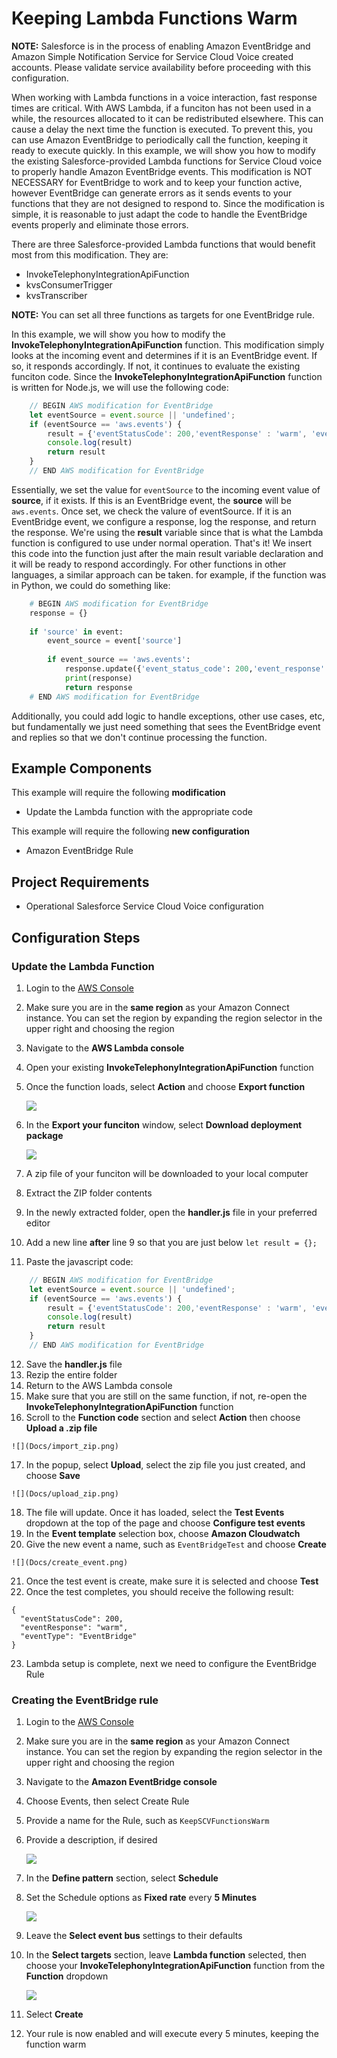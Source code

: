 # Keeping Lambda Functions Warm

**NOTE:** Salesforce is in the process of enabling Amazon EventBridge and Amazon Simple Notification Service for Service Cloud Voice created accounts. Please validate service availability before proceeding with this configuration.

When working with Lambda functions in a voice interaction, fast response times are critical. With AWS Lambda, if a funciton has not been used in a while, the resources allocated to it can be redistributed elsewhere. This can cause a delay the next time the function is executed. To prevent this, you can use Amazon EventBridge to periodically call the function, keeping it ready to execute quickly. In this example, we will show you how to modify the existing Salesforce-provided Lambda functions for Service Cloud voice to properly handle Amazon EventBridge events. This modification is NOT NECESSARY for EventBridge to work and to keep your function active, however EventBridge can generate errors as it sends events to your functions that they are not designed to respond to. Since the modification is simple, it is reasonable to just adapt the code to handle the EventBridge events properly and eliminate those errors. 

There are three Salesforce-provided Lambda functions that would benefit most from this modification. They are:
- InvokeTelephonyIntegrationApiFunction
- kvsConsumerTrigger
- kvsTranscriber

**NOTE:** You can set all three functions as targets for one EventBridge rule.

In this example, we will show you how to modify the **InvokeTelephonyIntegrationApiFunction** function. This modification simply looks at the incoming event and determines if it is an EventBridge event. If so, it responds accordingly. If not, it continues to evaluate the existing funciton code. Since the **InvokeTelephonyIntegrationApiFunction** function is written for Node.js, we will use the following code:

````javascript
    // BEGIN AWS modification for EventBridge
    let eventSource = event.source || 'undefined';
    if (eventSource == 'aws.events') {
        result = {'eventStatusCode': 200,'eventResponse' : 'warm', 'eventType' : 'EventBridge'};
        console.log(result)
        return result
    }
    // END AWS modification for EventBridge
````

Essentially, we set the value for `eventSource` to the incoming event value of **source**, if it exists. If this is an EventBridge event, the **source** will be `aws.events`. Once set, we check the valure of eventSource. If it is an EventBridge event, we configure a response, log the response, and return the response. We're using the **result** variable since that is what the Lambda function is configured to use under normal operation. That's it! We insert this code into the function just after the main result variable declaration and it will be ready to respond accordingly. For other functions in other languages, a similar approach can be taken. for example, if the function was in Python, we could do something like:

````python
    # BEGIN AWS modification for EventBridge
    response = {}
    
    if 'source' in event:
        event_source = event['source']
    
        if event_source == 'aws.events':
            response.update({'event_status_code': 200,'event_response' : 'warm', 'event_type' : 'EventBridge'})
            print(response)
            return response
    # END AWS modification for EventBridge
````

Additionally, you could add logic to handle exceptions, other use cases, etc, but fundamentally we just need something that sees the EventBridge event and replies so that we don't continue processing the function.

## Example Components
This example will require the following **modification**
- Update the Lambda function with the appropriate code

This example will require the following **new configuration**
- Amazon EventBridge Rule
    
## Project Requirements
- Operational Salesforce Service Cloud Voice configuration

## Configuration Steps
### Update the Lambda Function
1.  Login to the [AWS Console](https://console.aws.amazon.com/console/home)
2.  Make sure you are in the **same region** as your Amazon Connect instance. You can set the region by expanding the region selector in the upper right and choosing the region
3.  Navigate to the **AWS Lambda console**
4.  Open your existing **InvokeTelephonyIntegrationApiFunction** function
5.  Once the function loads, select **Action** and choose **Export function**

    ![](Docs/export_actions.png)
    
6.  In the **Export your funciton** window, select **Download deployment package**

    ![](Docs/export_function.png)

7.  A zip file of your funciton will be downloaded to your local computer
8.  Extract the ZIP folder contents
9.  In the newly extracted folder, open the **handler.js** file in your preferred editor
10. Add a new line **after** line 9 so that you are just below `let result = {};`
11. Paste the javascript code:
````javascript
    // BEGIN AWS modification for EventBridge
    let eventSource = event.source || 'undefined';
    if (eventSource == 'aws.events') {
        result = {'eventStatusCode': 200,'eventResponse' : 'warm', 'eventType' : 'EventBridge'};
        console.log(result)
        return result
    }
    // END AWS modification for EventBridge
````
12.  Save the **handler.js** file
13.  Rezip the entire folder
14.  Return to the AWS Lambda console
15.  Make sure that you are still on the same function, if not, re-open the **InvokeTelephonyIntegrationApiFunction** function
16.  Scroll to the **Function code** section and select **Action** then choose **Upload a .zip file**

    ![](Docs/import_zip.png)

17.  In the popup, select **Upload**, select the zip file you just created, and choose **Save**

    ![](Docs/upload_zip.png)

18.  The file will update. Once it has loaded, select the **Test Events** dropdown at the top of the page and choose **Configure test events**
19.  In the **Event template** selection box, choose **Amazon Cloudwatch**
20.  Give the new event a name, such as `EventBridgeTest` and choose **Create**

    ![](Docs/create_event.png)

21.  Once the test event is create, make sure it is selected and choose **Test**
22.  Once the test completes, you should receive the following result:
````
{
  "eventStatusCode": 200,
  "eventResponse": "warm",
  "eventType": "EventBridge"
}
````
23.  Lambda setup is complete, next we need to configure the EventBridge Rule

### Creating the EventBridge rule
1.  Login to the [AWS Console](https://console.aws.amazon.com/console/home)
2.  Make sure you are in the **same region** as your Amazon Connect instance. You can set the region by expanding the region selector in the upper right and choosing the region
3.  Navigate to the **Amazon EventBridge console**
4.  Choose Events, then select Create Rule
5.  Provide a name for the Rule, such as `KeepSCVFunctionsWarm`
6.  Provide a description, if desired

    ![](Docs/create.png)
    
7.  In the **Define pattern** section, select **Schedule**
8.  Set the Schedule options as **Fixed rate** every **5 Minutes**

    ![](Docs/pattern.png)
    
9.  Leave the **Select event bus** settings to their defaults
10. In the **Select targets** section, leave **Lambda function** selected, then choose your **InvokeTelephonyIntegrationApiFunction** function from the **Function** dropdown

    ![](Docs/targets.png)
    
11. Select **Create**
12. Your rule is now enabled and will execute every 5 minutes, keeping the function warm
